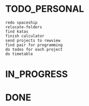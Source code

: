 # TODO_PERSONAL
    redo spaceship 
    relocate-folders
    find katas
    finish calculator
    send projects to rewview
    find pair for programming
    do todos for each project
    do timetable

# IN_PROGRESS


# DONE

